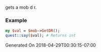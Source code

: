 gets a mob d r.
### Example

```perl
my $val = $mob->GetDR();
quest::say($val); # Returns int
```


Generated On 2018-04-29T00:30:15-07:00